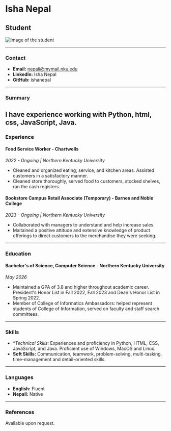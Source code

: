 # Isha Nepal
## Student
![Image of the student](./students/ISHA_NEPAL.png)

---

### Contact
- **Email:** nepali@mymail.nku.edu
- **LinkedIn:** Isha Nepal
- **GitHub:** ishanepal

---

### Summary
I have experience working with Python, html, css, JavaScript, Java.
---

### Experience

#### Food Service Worker - Chartwells
*_2022 - Ongoing | Northern Kentucky University_*
- Cleaned and organized eating, service, and kitchen areas. Assisted customers in a satisfactory manner.
- Cleaned store thoroughly, served food to customers, stocked shelves, ran the cash registers. 

#### Bookstore Campus Retail Associate (Temporary) - Barnes and Noble College
*_2023 - Ongoing | Northern Kentucky University_*
- Collaborated with managers to understand and help increase sales.
- Maitained a positive attitude and extensive knowledge of product offerings to direct customers to the merchandise they were seeking.

---

### Education

#### Bachelor's of Science, Computer Science - Northern Kentucky University
*_May 2026_*
- Maintained a GPA of 3.8 and higher throughout academic career. President's Honor List in Fall 2022, Fall 2023 and Dean's Honor List in Spring 2022.
- Member of College of Informatics Ambassadors: helped represent students of College of Information, served on faculty and staff search committees.

---

### Skills
- **Technical Skills:* Experiences and proficiency in Python, HTML, CSS, JavaScript, and Java. Proficient use of Windows, MacOS and Linux. 
- **Soft Skills:** Communication, teamwork, problem-solving, multi-tasking, time-management and detail-oriented skills.

---

### Languages
- **English:** Fluent
- **Nepali:** Native

---

### References
Available upon request.